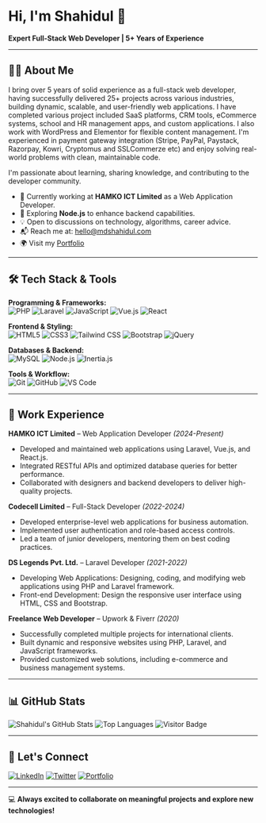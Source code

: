# Hi, I'm Shahidul 🚀

**Expert Full-Stack Web Developer | 5+ Years of Experience**

---

## 👨‍💻 About Me
I bring over 5 years of solid experience as a full-stack web developer, having successfully delivered 25+ projects across various industries, building dynamic, scalable, and user-friendly web applications. I have completed various project included SaaS platforms, CRM tools, eCommerce systems, school and HR management apps, and custom applications. I also work with WordPress and Elementor for flexible content management. I'm experienced in payment gateway integration (Stripe, PayPal, Paystack, Razorpay, Kowri, Cryptomus and SSLCommerze etc) and enjoy solving real-world problems with clean, maintainable code. 

I'm passionate about learning, sharing knowledge, and contributing to the developer community.

- 🔭 Currently working at **HAMKO ICT Limited** as a Web Application Developer.
- 🌱 Exploring **Node.js** to enhance backend capabilities.
- 💡 Open to discussions on technology, algorithms, career advice.
- 📬 Reach me at: [hello@mdshahidul.com](mailto:hello@mdshahidul.com)
- 🌍 Visit my [Portfolio](https://mdshahidul.com)

---

## 🛠 Tech Stack & Tools

**Programming & Frameworks:**  
![PHP](https://img.shields.io/badge/PHP-777BB4?style=flat&logo=php&logoColor=white)
![Laravel](https://img.shields.io/badge/Laravel-FF2D20?style=flat&logo=laravel&logoColor=white)
![JavaScript](https://img.shields.io/badge/JavaScript-F7DF1E?style=flat&logo=javascript&logoColor=black)
![Vue.js](https://img.shields.io/badge/Vue.js-4FC08D?style=flat&logo=vue.js&logoColor=white)
![React](https://img.shields.io/badge/React-61DAFB?style=flat&logo=react&logoColor=black)

**Frontend & Styling:**  
![HTML5](https://img.shields.io/badge/HTML5-E34F26?style=flat&logo=html5&logoColor=white)
![CSS3](https://img.shields.io/badge/CSS3-1572B6?style=flat&logo=css3&logoColor=white)
![Tailwind CSS](https://img.shields.io/badge/Tailwind_CSS-38B2AC?style=flat&logo=tailwind-css&logoColor=white)
![Bootstrap](https://img.shields.io/badge/Bootstrap-563D7C?style=flat&logo=bootstrap&logoColor=white)
![jQuery](https://img.shields.io/badge/jQuery-0769AD?style=flat&logo=jquery&logoColor=white)

**Databases & Backend:**  
![MySQL](https://img.shields.io/badge/MySQL-4479A1?style=flat&logo=mysql&logoColor=white)
![Node.js](https://img.shields.io/badge/Node.js-339933?style=flat&logo=node.js&logoColor=white)
![Inertia.js](https://img.shields.io/badge/Inertia.js-1a202c?style=flat)

**Tools & Workflow:**  
![Git](https://img.shields.io/badge/Git-F05032?style=flat&logo=git&logoColor=white)
![GitHub](https://img.shields.io/badge/GitHub-181717?style=flat&logo=github&logoColor=white)
![VS Code](https://img.shields.io/badge/VS_Code-007ACC?style=flat&logo=visual-studio-code&logoColor=white)

---

## 💼 Work Experience

**HAMKO ICT Limited** – Web Application Developer _(2024-Present)_
- Developed and maintained web applications using Laravel, Vue.js, and React.js.
- Integrated RESTful APIs and optimized database queries for better performance.
- Collaborated with designers and backend developers to deliver high-quality projects.

**Codecell Limited** – Full-Stack Developer _(2022-2024)_
- Developed enterprise-level web applications for business automation.
- Implemented user authentication and role-based access controls.
- Led a team of junior developers, mentoring them on best coding practices.

**DS Legends Pvt. Ltd.** – Laravel Developer _(2021-2022)_
- Developing Web Applications: Designing, coding, and modifying web applications using PHP and Laravel framework.
- Front-end Development: Design the responsive user interface using HTML, CSS and Bootstrap.

**Freelance Web Developer** – Upwork & Fiverr _(2020)_
- Successfully completed multiple projects for international clients.
- Built dynamic and responsive websites using PHP, Laravel, and JavaScript frameworks.
- Provided customized web solutions, including e-commerce and business management systems.

---

## 📊 GitHub Stats

![Shahidul's GitHub Stats](https://github-readme-stats.vercel.app/api?username=shahidul890&show_icons=true&theme=radical)
![Top Languages](https://github-readme-stats.vercel.app/api/top-langs/?username=shahidul890&layout=compact&theme=radical)
![Visitor Badge](https://komarev.com/ghpvc/?username=shahidul890&color=blue)

---

## 📢 Let's Connect

[![LinkedIn](https://img.shields.io/badge/LinkedIn-0077B5?style=flat&logo=linkedin&logoColor=white)](https://www.linkedin.com/in/mdshahidul)
[![Twitter](https://img.shields.io/badge/Twitter-1DA1F2?style=flat&logo=twitter&logoColor=white)](https://x.com/shahidul890)
[![Portfolio](https://img.shields.io/badge/Portfolio-222222?style=flat&logo=firefox&logoColor=white)](https://mdshahidul.com)

---

💻 **Always excited to collaborate on meaningful projects and explore new technologies!**